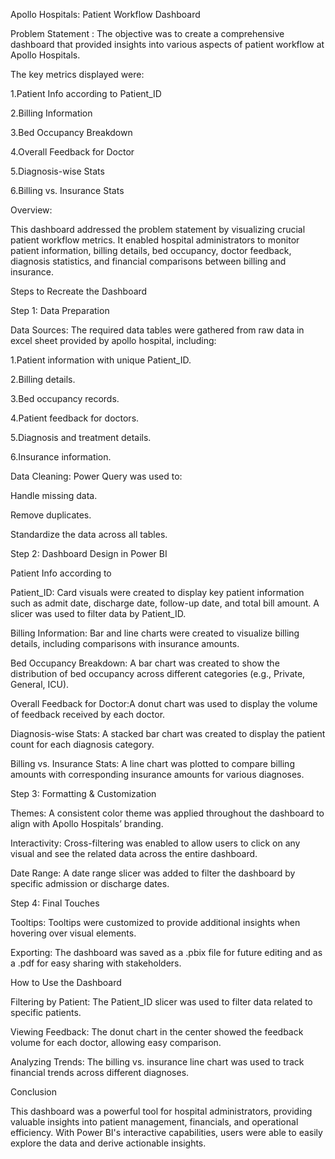 Apollo Hospitals: Patient Workflow Dashboard

Problem Statement : The objective was to create a comprehensive dashboard that provided insights into various aspects of patient workflow at Apollo Hospitals. 

The key metrics displayed were:

1.Patient Info according to Patient_ID 

2.Billing Information

3.Bed Occupancy Breakdown

4.Overall Feedback for Doctor

5.Diagnosis-wise Stats

6.Billing vs. Insurance Stats

Overview:

This dashboard addressed the problem statement by visualizing crucial patient workflow metrics. It enabled hospital administrators to monitor patient information, billing details, bed occupancy, doctor feedback, diagnosis statistics, and financial comparisons between billing and insurance.

Steps to Recreate the Dashboard

Step 1: Data Preparation

Data Sources: The required data tables were gathered from raw data in excel sheet provided by apollo hospital, including:

1.Patient information with unique Patient_ID.

2.Billing details.

3.Bed occupancy records.

4.Patient feedback for doctors.

5.Diagnosis and treatment details.

6.Insurance information.

Data Cleaning: Power Query was used to:


Handle missing data.

Remove duplicates.

Standardize the data across all tables.



Step 2: Dashboard Design in Power BI

Patient Info according to 

Patient_ID: Card visuals were created to display key patient information such as admit date, discharge date, follow-up date, and total bill amount.
A slicer was used to filter data by Patient_ID.

Billing Information:  Bar and line charts were created to visualize billing details, including comparisons with insurance amounts.

Bed Occupancy Breakdown:  A bar chart was created to show the distribution of bed occupancy across different categories (e.g., Private, General, ICU).

Overall Feedback for Doctor:A donut chart was used to display the volume of feedback received by each doctor.

Diagnosis-wise Stats:  A stacked bar chart was created to display the patient count for each diagnosis category.

Billing vs. Insurance Stats: A line chart was plotted to compare billing amounts with corresponding insurance amounts for various diagnoses.



Step 3: Formatting & Customization

Themes: A consistent color theme was applied throughout the dashboard to align with Apollo Hospitals’ branding.

Interactivity: Cross-filtering was enabled to allow users to click on any visual and see the related data across the entire dashboard.

Date Range: A date range slicer was added to filter the dashboard by specific admission or discharge dates.


Step 4: Final Touches

Tooltips: Tooltips were customized to provide additional insights when hovering over visual elements.

Exporting: The dashboard was saved as a .pbix file for future editing and as a .pdf for easy sharing with stakeholders.


How to Use the Dashboard

Filtering by Patient: The Patient_ID slicer was used to filter data related to specific patients.

Viewing Feedback: The donut chart in the center showed the feedback volume for each doctor, allowing easy comparison.

Analyzing Trends: The billing vs. insurance line chart was used to track financial trends across different diagnoses.


Conclusion

This dashboard was a powerful tool for hospital administrators, providing valuable insights into patient management, financials, and operational efficiency. With Power BI's interactive capabilities, users were able to easily explore the data and derive actionable insights.

